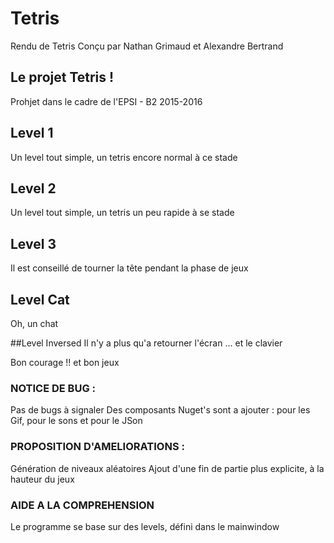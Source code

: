 # Tetris
Rendu de Tetris
Conçu par Nathan Grimaud et Alexandre Bertrand

## Le projet Tetris ! 
Prohjet dans le cadre de l'EPSI - B2 2015-2016

## Level 1 
Un level tout simple, un tetris encore normal à ce stade 

## Level 2
Un level tout simple, un tetris un peu rapide à se stade

## Level 3
Il est conseillé de tourner la tête pendant la phase de jeux 

## Level Cat
Oh, un chat 

##Level Inversed
Il n'y a plus qu'a retourner l'écran ... et le clavier

Bon courage !! et bon jeux

### NOTICE DE BUG : 
Pas de bugs à signaler
Des composants Nuget's sont a ajouter : pour les Gif, pour le sons et pour le JSon 

### PROPOSITION D'AMELIORATIONS :
Génération de niveaux aléatoires
Ajout d'une fin de partie plus explicite, à la hauteur du jeux

### AIDE A LA COMPREHENSION 
Le programme se base sur des levels, défini dans le mainwindow
